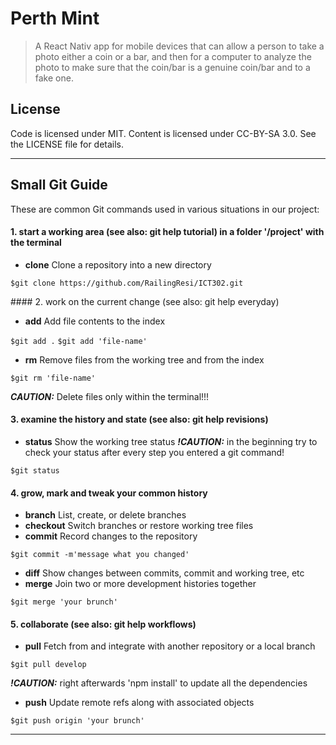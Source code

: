 # Perth Mint
>   A React Nativ app for mobile devices that can allow a person to take a photo either a coin or a bar, and then for a computer to analyze the photo to make sure that the coin/bar is a genuine coin/bar and to a fake one.


## License

Code is licensed under MIT. Content is licensed under CC-BY-SA 3.0. See the LICENSE file for details.

---


## Small Git Guide

These are common Git commands used in various situations in our project:

#### 1. start a working area (see also: git help tutorial) in a folder '/project' with the terminal

+ **clone**      Clone a repository into a new directory

`$git clone https://github.com/RailingResi/ICT302.git`


<Enter>
#### 2. work on the current change (see also: git help everyday)

+ **add**        Add file contents to the index

`$git add .`
`$git add 'file-name'`

+ **rm**         Remove files from the working tree and from the index 

`$git rm 'file-name'`

**_CAUTION:_** Delete files only within the terminal!!!

<Enter>

#### 3. examine the history and state (see also: git help revisions)

+ **status**     Show the working tree status **_!CAUTION:_** in the beginning try to check your status after every step you entered a git command!

`$git status`

<Enter>

#### 4. grow, mark and tweak your common history

+ **branch**     List, create, or delete branches
+ **checkout**   Switch branches or restore working tree files
+ **commit**     Record changes to the repository

`$git commit -m'message what you changed'`

+ **diff**       Show changes between commits, commit and working tree, etc
+ **merge**      Join two or more development histories together

`$git merge 'your brunch'`

<Enter>

#### 5.  collaborate (see also: git help workflows)

+ **pull**       Fetch from and integrate with another repository or a local branch

`$git pull develop`

**_!CAUTION:_** right afterwards 'npm install' to update all the dependencies

+ **push**       Update remote refs along with associated objects

`$git push origin 'your brunch'`

---


